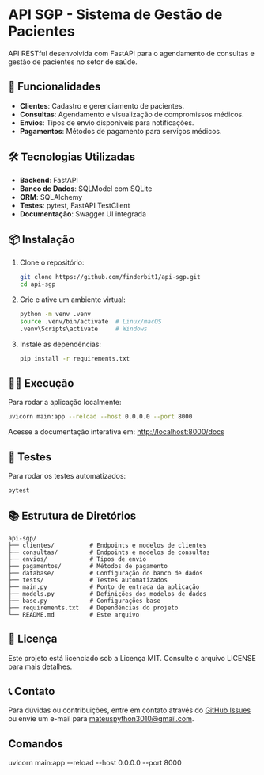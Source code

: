 # API SGP - Sistema de Gestão de Pacientes

API RESTful desenvolvida com FastAPI para o agendamento de consultas e gestão de pacientes no setor de saúde.

## 🚀 Funcionalidades

- **Clientes**: Cadastro e gerenciamento de pacientes.
- **Consultas**: Agendamento e visualização de compromissos médicos.
- **Envios**: Tipos de envio disponíveis para notificações.
- **Pagamentos**: Métodos de pagamento para serviços médicos.

## 🛠 Tecnologias Utilizadas

- **Backend**: FastAPI
- **Banco de Dados**: SQLModel com SQLite
- **ORM**: SQLAlchemy
- **Testes**: pytest, FastAPI TestClient
- **Documentação**: Swagger UI integrada

## 📦 Instalação

1. Clone o repositório:

   ```bash
   git clone https://github.com/finderbit1/api-sgp.git
   cd api-sgp
   ```

2. Crie e ative um ambiente virtual:

   ```bash
   python -m venv .venv
   source .venv/bin/activate  # Linux/macOS
   .venv\Scripts\activate     # Windows
   ```

3. Instale as dependências:

   ```bash
   pip install -r requirements.txt
   ```

## 🏃‍♂️ Execução

Para rodar a aplicação localmente:

```bash
uvicorn main:app --reload --host 0.0.0.0 --port 8000
```

Acesse a documentação interativa em: [http://localhost:8000/docs](http://localhost:8000/docs)

## 🧪 Testes

Para rodar os testes automatizados:

```bash
pytest
```

## 📚 Estrutura de Diretórios

```
api-sgp/
├── clientes/          # Endpoints e modelos de clientes
├── consultas/         # Endpoints e modelos de consultas
├── envios/            # Tipos de envio
├── pagamentos/        # Métodos de pagamento
├── database/          # Configuração do banco de dados
├── tests/             # Testes automatizados
├── main.py            # Ponto de entrada da aplicação
├── models.py          # Definições dos modelos de dados
├── base.py            # Configurações base
├── requirements.txt   # Dependências do projeto
└── README.md          # Este arquivo
```

## 📄 Licença

Este projeto está licenciado sob a Licença MIT. Consulte o arquivo LICENSE para mais detalhes.

## 📞 Contato

Para dúvidas ou contribuições, entre em contato através do [GitHub Issues](https://github.com/finderbit1/api-sgp/issues) ou envie um e-mail para [mateuspython3010@gmail.com](mailto:mateuspython3010@gmail.com).


## Comandos

uvicorn main:app --reload --host 0.0.0.0 --port 8000
